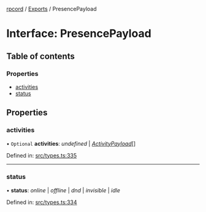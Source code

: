 [rpcord](../README.md) / [Exports](../modules.md) / PresencePayload

# Interface: PresencePayload

## Table of contents

### Properties

- [activities](presencepayload.md#activities)
- [status](presencepayload.md#status)

## Properties

### activities

• `Optional` **activities**: *undefined* \| [*ActivityPayload*](activitypayload.md)[]

Defined in: [src/types.ts:335](https://github.com/DjDeveloperr/RPCord/blob/43e46ce/src/types.ts#L335)

___

### status

• **status**: *online* \| *offline* \| *dnd* \| *invisible* \| *idle*

Defined in: [src/types.ts:334](https://github.com/DjDeveloperr/RPCord/blob/43e46ce/src/types.ts#L334)
